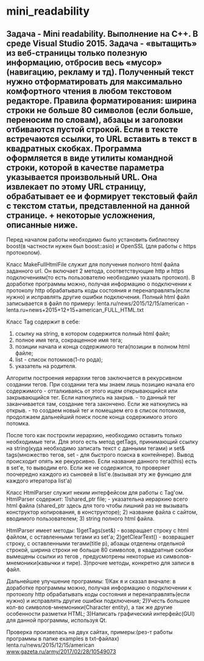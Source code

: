 # mini_readability
Задача - Mini readability. Выполнение на C++. В среде Visual Studio 2015.
Задача - «вытащить» из веб-страницы только полезную информацию, отбросив весь «мусор» (навигацию, рекламу и тд).
Полученный текст нужно отформатировать для максимально комфортного чтения в любом текстовом редакторе. Правила форматирования: ширина строки не больше 80 символов (если больше, переносим по словам), абзацы и заголовки отбиваются пустой строкой. Если в тексте встречаются ссылки, то URL вставить в текст в квадратных скобках. Программа оформляется в виде утилиты командной строки, которой в качестве параметра указывается произвольный URL. Она извлекает по этому URL страницу, обрабатывает ее и формирует текстовый файл с текстом статьи, представленной на данной странице. + некоторые усложнения, описанные ниже.
-------------------------------------------------------------------------------------------------------------------
Перед началом работы необходимо было установить библиотеку boost(в частности нужен был
boost::asio) и OpenSSL (для работы с https протоколом).

Класс MakeFullHtmlFile служит для получения полного html файла заданного url. Он включает 2 метода, соответствующие http и https подключениям(то есть пользователю необходимо указать протокол). В доработке программы можно, получая информацию о подключении к протоколу http обрабатывать коды состояния и перенаправлять(если нужно) и исправлять другие ошибки подключения. Полный html файл записывается в файл по примеру:
lenta.ru/news/2015/12/15/american - lenta.ru+news+2015+12+15+american_FULL_HTML.txt

Класс Tag содержит в себе:
1) ссылку на string, в котором содержится полный html файл;
2) полное имя тега, сокращенное имя тега;
3) позиции начала и конца содержимого тега(позиции в полном html файле;
4) list<Tag> - список потомков(1-го рода);
5) указатель на родителя.

Алгоритм построения иерархии тегов заключается в рекурсивном создании тегов. При создании тега мы знаем лишь позицию начала его содержимого - отталкиваясь от этого ищем открывающийся или закрывающийся тег. Если наткнулись на закрыв. - то данный тег заканчивается там, создание тега закончено. Если же наткнулись на открыв. - то создаем новый тег и помещаем его в список потомков, продолжаем дальнейший поиск после конца содержимого этого потомка.

После того как построили иерархию, необходимо оставить только необходимые теги. Для этого есть метод getTags, принимающий ссылку на string(куда необходимо записать текст с данными тегами) и set<string>& tags(множество тегов, set - для быстрого поиска в контейнере). Вывод происходит опять же рекурсивно. Если название данного тега(this) есть в set'е, то выводим его. Если же не содержится, то проверяет поочередно каждого из сыновей в list'е.(вызывая эту же функцию для каждого итератора list'а)

Класс HtmlParser служит неким интерфейсом для работы с Tag'ом.
HtmlParser содержит:
1)shared_ptr<Tag> file; - указательна иерархию всего html файла
(shared_ptr здесь для того чтобы лишний раз не вызывать конструктор копирования,
в конструкторе);
2) название файла с сайтом, вводимого пользователем;
3) string полного html файла.

HtmlParser имеет методы:
1)getTags(set<string>&) - возвращает строку с html файлом, с оставленными тегами
из set'а;
2)getClearText() - возвращает строку, с оставленными тегами(title p), абзацы отделены
отдельной строкой, ширина строки не больше 80 символов, в квадратные скобки вымещены
ссылки из тегов <a>, предусмотрены некоторые из символов-мнемоники(кавычки и тире).
3)прочие методы, конкретно для записи в файл.

Дальнейшее улучшение программы:
1)Как я и сказал вначале: в доработке программы можно, получая информацию о подключении к протоколу http обрабатывать коды состояния и перенаправлять(если нужно) и исправлять другие ошибки подключения;
2)Учесть большее кол-во символов-мнемоники(Character entity), а так же другие особенности разметки HTML;
3)Написать графический интерфейс(GUI) для данной программы, используя Qt.

Проверка произвелась на двух сайтах, примеры:(рез-т работы программы в папке examples в txt-файлах)
lenta.ru/news/2015/12/15/american
www.gazeta.ru/army/2017/02/28/10549073
